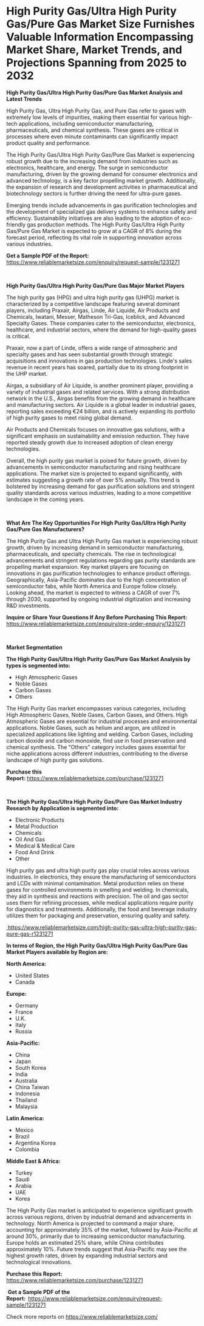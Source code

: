 <p><h1>High Purity Gas/Ultra High Purity Gas/Pure Gas Market Size Furnishes Valuable Information Encompassing Market Share, Market Trends, and Projections Spanning from 2025 to 2032</h1></p><p><strong>High Purity Gas/Ultra High Purity Gas/Pure Gas Market Analysis and Latest Trends</strong></p>
<p><p>High Purity Gas, Ultra High Purity Gas, and Pure Gas refer to gases with extremely low levels of impurities, making them essential for various high-tech applications, including semiconductor manufacturing, pharmaceuticals, and chemical synthesis. These gases are critical in processes where even minute contaminants can significantly impact product quality and performance.</p><p>The High Purity Gas/Ultra High Purity Gas/Pure Gas Market is experiencing robust growth due to the increasing demand from industries such as electronics, healthcare, and energy. The surge in semiconductor manufacturing, driven by the growing demand for consumer electronics and advanced technology, is a key factor propelling market growth. Additionally, the expansion of research and development activities in pharmaceutical and biotechnology sectors is further driving the need for ultra-pure gases.</p><p>Emerging trends include advancements in gas purification technologies and the development of specialized gas delivery systems to enhance safety and efficiency. Sustainability initiatives are also leading to the adoption of eco-friendly gas production methods. The High Purity Gas/Ultra High Purity Gas/Pure Gas Market is expected to grow at a CAGR of 8% during the forecast period, reflecting its vital role in supporting innovation across various industries.</p></p>
<p><strong>Get a Sample PDF of the Report:&nbsp;</strong> <a href="https://www.reliablemarketsize.com/enquiry/request-sample/1231271?utm_campaign=2843&utm_medium=2&utm_source=Github&utm_content=ia&utm_term=28022025&utm_id=high-purity-gasultra-high-purity-gaspure-gas">https://www.reliablemarketsize.com/enquiry/request-sample/1231271</a></p>
<p>&nbsp;</p>
<p><strong>High Purity Gas/Ultra High Purity Gas/Pure Gas Major Market Players</strong></p>
<p><p>The high purity gas (HPG) and ultra high purity gas (UHPG) market is characterized by a competitive landscape featuring several dominant players, including Praxair, Airgas, Linde, Air Liquide, Air Products and Chemicals, Iwatani, Messer, Matheson Tri-Gas, Iceblick, and Advanced Specialty Gases. These companies cater to the semiconductor, electronics, healthcare, and industrial sectors, where the demand for high-quality gases is critical.</p><p>Praxair, now a part of Linde, offers a wide range of atmospheric and specialty gases and has seen substantial growth through strategic acquisitions and innovations in gas production technologies. Linde's sales revenue in recent years has soared, partially due to its strong footprint in the UHP market.</p><p>Airgas, a subsidiary of Air Liquide, is another prominent player, providing a variety of industrial gases and related services. With a strong distribution network in the U.S., Airgas benefits from the growing demand in healthcare and manufacturing sectors. Air Liquide is a global leader in industrial gases, reporting sales exceeding €24 billion, and is actively expanding its portfolio of high purity gases to meet rising global demand.</p><p>Air Products and Chemicals focuses on innovative gas solutions, with a significant emphasis on sustainability and emission reduction. They have reported steady growth due to increased adoption of clean energy technologies.</p><p>Overall, the high purity gas market is poised for future growth, driven by advancements in semiconductor manufacturing and rising healthcare applications. The market size is projected to expand significantly, with estimates suggesting a growth rate of over 5% annually. This trend is bolstered by increasing demand for gas purification solutions and stringent quality standards across various industries, leading to a more competitive landscape in the coming years.</p></p>
<p>&nbsp;</p>
<p><strong>What Are The Key Opportunities For High Purity Gas/Ultra High Purity Gas/Pure Gas Manufacturers?</strong></p>
<p><p>The High Purity Gas and Ultra High Purity Gas market is experiencing robust growth, driven by increasing demand in semiconductor manufacturing, pharmaceuticals, and specialty chemicals. The rise in technological advancements and stringent regulations regarding gas purity standards are propelling market expansion. Key market players are focusing on innovations in gas purification technologies to enhance product offerings. Geographically, Asia-Pacific dominates due to the high concentration of semiconductor fabs, while North America and Europe follow closely. Looking ahead, the market is expected to witness a CAGR of over 7% through 2030, supported by ongoing industrial digitization and increasing R&D investments.</p></p>
<p><strong>Inquire or Share Your Questions If Any Before Purchasing This Report:</strong> <a href="https://www.reliablemarketsize.com/enquiry/pre-order-enquiry/1231271?utm_campaign=2843&utm_medium=2&utm_source=Github&utm_content=ia&utm_term=28022025&utm_id=high-purity-gasultra-high-purity-gaspure-gas">https://www.reliablemarketsize.com/enquiry/pre-order-enquiry/1231271</a></p>
<p>&nbsp;</p>
<p><strong>Market Segmentation</strong></p>
<p><strong>The High Purity Gas/Ultra High Purity Gas/Pure Gas Market Analysis by types is segmented into:</strong></p>
<p><ul><li>High Atmospheric Gases</li><li>Noble Gases</li><li>Carbon Gases</li><li>Others</li></ul></p>
<p><p>The High Purity Gas market encompasses various categories, including High Atmospheric Gases, Noble Gases, Carbon Gases, and Others. High Atmospheric Gases are essential for industrial processes and environmental applications. Noble Gases, such as helium and argon, are utilized in specialized applications like lighting and welding. Carbon Gases, including carbon dioxide and carbon monoxide, find use in food preservation and chemical synthesis. The "Others" category includes gases essential for niche applications across different industries, contributing to the diverse landscape of high purity gas solutions.</p></p>
<p><strong>Purchase this Report:&nbsp;</strong><a href="https://www.reliablemarketsize.com/purchase/1231271?utm_campaign=2843&utm_medium=2&utm_source=Github&utm_content=ia&utm_term=28022025&utm_id=high-purity-gasultra-high-purity-gaspure-gas">https://www.reliablemarketsize.com/purchase/1231271</a></p>
<p>&nbsp;</p>
<p><strong>The High Purity Gas/Ultra High Purity Gas/Pure Gas Market Industry Research by Application is segmented into:</strong></p>
<p><ul><li>Electronic Products</li><li>Metal Production</li><li>Chemicals</li><li>Oil And Gas</li><li>Medical & Medical Care</li><li>Food And Drink</li><li>Other</li></ul></p>
<p><p>High purity gas and ultra high purity gas play crucial roles across various industries. In electronics, they ensure the manufacturing of semiconductors and LCDs with minimal contamination. Metal production relies on these gases for controlled environments in smelting and welding. In chemicals, they aid in synthesis and reactions with precision. The oil and gas sector uses them for refining processes, while medical applications require purity for diagnostics and treatments. Additionally, the food and beverage industry utilizes them for packaging and preservation, ensuring quality and safety.</p></p>
<p><a href="https://www.reliablemarketsize.com/high-purity-gas-ultra-high-purity-gas-pure-gas-r1231271?utm_campaign=2843&utm_medium=2&utm_source=Github&utm_content=ia&utm_term=28022025&utm_id=high-purity-gasultra-high-purity-gaspure-gas">&nbsp;https://www.reliablemarketsize.com/high-purity-gas-ultra-high-purity-gas-pure-gas-r1231271</a></p>
<p><strong>In terms of Region, the High Purity Gas/Ultra High Purity Gas/Pure Gas Market Players available by Region are:</strong></p>
<p>
    <p> <strong> North America: </strong>
        <ul>
            <li>United States</li>
            <li>Canada</li>
        </ul>
        </p> 
    <p> <strong> Europe: </strong>
        <ul>
            <li>Germany</li>
            <li>France</li>
            <li>U.K.</li>
            <li>Italy</li>
            <li>Russia</li>
        </ul>
        </p> 
    <p> <strong> Asia-Pacific: </strong>
        <ul>
            <li>China</li>
            <li>Japan</li>
            <li>South Korea</li>
            <li>India</li>
            <li>Australia</li>
            <li>China Taiwan</li>
            <li>Indonesia</li>
            <li>Thailand</li>
            <li>Malaysia</li>
        </ul>
        </p> 
    <p> <strong> Latin America: </strong>
        <ul>
            <li>Mexico</li>
            <li>Brazil</li>
            <li>Argentina Korea</li>
            <li>Colombia</li>
        </ul>
        </p> 
    <p> <strong> Middle East & Africa: </strong>
        <ul>
            <li>Turkey</li>
            <li>Saudi</li>
            <li>Arabia</li>
            <li>UAE</li>
            <li>Korea</li>
        </ul>
    </p>
    </p>
<p><p>The High Purity Gas market is anticipated to experience significant growth across various regions, driven by industrial demand and advancements in technology. North America is projected to command a major share, accounting for approximately 35% of the market, followed by Asia-Pacific at around 30%, primarily due to increasing semiconductor manufacturing. Europe holds an estimated 25% share, while China contributes approximately 10%. Future trends suggest that Asia-Pacific may see the highest growth rates, driven by expanding industrial sectors and technological innovations.</p></p>
<p><strong>Purchase this Report: </strong><a href="https://www.reliablemarketsize.com/purchase/1231271?utm_campaign=2843&utm_medium=2&utm_source=Github&utm_content=ia&utm_term=28022025&utm_id=high-purity-gasultra-high-purity-gaspure-gas">https://www.reliablemarketsize.com/purchase/1231271</a></p>
<p>&nbsp;<strong>Get a Sample PDF of the Report:&nbsp;&nbsp;</strong><a href="https://www.reliablemarketsize.com/enquiry/request-sample/1231271?utm_campaign=2843&utm_medium=2&utm_source=Github&utm_content=ia&utm_term=28022025&utm_id=high-purity-gasultra-high-purity-gaspure-gas">https://www.reliablemarketsize.com/enquiry/request-sample/1231271</a></p>
<p><strong></strong></p>
<p>Check more reports on <a href="https://www.reliablemarketsize.com/?utm_campaign=2843&utm_medium=2&utm_source=Github&utm_content=ia&utm_term=28022025&utm_id=high-purity-gasultra-high-purity-gaspure-gas">https://www.reliablemarketsize.com/</a></p>